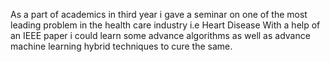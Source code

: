 As a part of academics in third year i gave a seminar on one of the most leading problem in the health care industry i.e Heart Disease
With a help of an IEEE paper i could learn some advance algorithms as well as advance machine learning hybrid techniques to cure the same.

